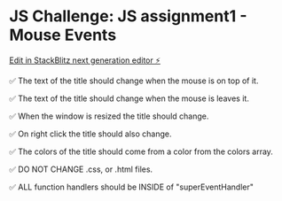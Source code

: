 # JS Challenge: JS assignment1 - Mouse Events

[Edit in StackBlitz next generation editor ⚡️](https://stackblitz.com/~/github.com/hunjoolee90/js-projects-js-basic-assignment1)

✅ The text of the title should change when the mouse is on top of it.

✅ The text of the title should change when the mouse is leaves it.

✅ When the window is resized the title should change.

✅ On right click the title should also change.

✅ The colors of the title should come from a color from the colors array.

✅ DO NOT CHANGE .css, or .html files.

✅ ALL function handlers should be INSIDE of "superEventHandler"
